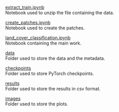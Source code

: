 [extract_train.ipynb](./extract_train.ipynb) \
Notebook used to unzip the file containing the data.

[create_patches.ipynb](./create_patches.ipynb) \
Notebook used to create the patches.

[land_cover_classification.ipynb](./land_cover_classification.ipynb) \
Notebook containing the main work.

[data](./data) \
Folder used to store the data and the metadata.

[checkpoints](./checkpoints) \
Folder used to store PyTorch checkpoints.

[results](./results) \
Folder used to store the results in csv format.

[images](./images) \
Folder used to store the plots.
